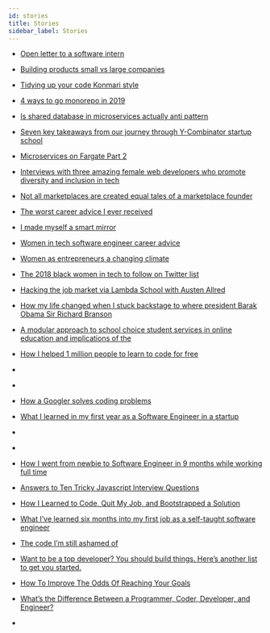 ```yaml
---
id: stories
title: Stories
sidebar_label: Stories
---
```


- [Open letter to a software intern](https://blog.codegiant.io/open-letter-to-a-software-intern-817fa1ce5319)


- [Building products small vs large companies](https://blog.codegiant.io/building-products-small-vs-large-companies-6d90c8adcb80)
- [Tidying up your code Konmari style](https://dev.to/kaydacode/tidying-up-your-code-konmari-style-3b64)
- [4 ways to go monorepo in 2019](https://hackernoon.com/4-ways-to-go-monorepo-in-2019-ea5d19fc1f08)
- [Is shared database in microservices actually anti pattern](https://hackernoon.com/is-shared-database-in-microservices-actually-anti-pattern-8cc2536adfe4)
- [Seven key takeaways from our journey through Y-Combinator startup school](https://hackernoon.com/seven-key-takeaways-from-our-journey-through-y-combinator-startup-school-f4249a2d4f42)
- [Microservices on Fargate Part 2](https://hackernoon.com/microservices-on-fargate-part2-f29c6d4d708f)
- [Interviews with three amazing female web developers who promote diversity and inclusion in tech](https://hackernoon.com/interviews-with-three-amazing-female-web-developers-who-promote-diversity-and-inclusion-in-tech-5210b0f6035)
- [Not all marketplaces are created equal tales of a marketplace founder](https://hackernoon.com/not-all-marketplaces-are-created-equal-tales-of-a-marketplace-founder-9fc0fb802706)
- [The worst career advice I ever received](https://hackernoon.com/the-worst-career-advice-i-ever-received-54aaf2a50c93)
- [I made myself a smart mirror](https://hackernoon.com/i-made-myself-a-smart-mirror-50e56966c478)
- [Women in tech software engineer career advice](https://hackernoon.com/women-in-tech-software-engineer-career-advice-8cb70cc5c13c)
- [Women as entrepreneurs a changing climate](https://hackernoon.com/women-as-entrepreneurs-a-changing-climate-3b3f1268d42a)
- [The 2018 black women in tech to follow on Twitter list](https://hackernoon.com/the-2018-black-women-in-tech-to-follow-on-twitter-list-32034049a055)
- [Hacking the job market via Lambda School with Austen Allred](https://hackernoon.com/hacking-the-job-market-via-lambda-school-with-austen-allred-d22197f94696)
- [How my life changed when I stuck backstage to where president Barak Obama Sir Richard Branson](https://hackernoon.com/how-my-life-changed-when-i-snuck-backstage-to-where-president-barack-obama-sir-richard-branson-8cec732bff7c)
- [A modular approach to school choice student services in online education and implications of the ](https://medium.com/7plus/a-modular-approach-to-school-choice-student-services-in-online-education-and-implications-of-the-16cdca8a94c6)
- [How I helped 1 million people to learn to code for free](https://www.producthunt.com/stories/how-i-helped-1-million-people-learn-to-code-for-free)


- []()
- []()
- [How a Googler solves coding problems](https://blog.usejournal.com/how-a-googler-solves-coding-problems-ec5d59e73ec5)
- [What I learned in my first year as a Software Engineer in a startup](https://medium.com/@clementb/what-i-learned-in-my-first-year-as-a-software-engineer-in-a-startup-c078161e5a8e)

- []()
- []()

- [How I went from newbie to Software Engineer in 9 months while working full time](https://medium.freecodecamp.org/how-i-went-from-newbie-to-software-engineer-in-9-months-while-working-full-time-460bd8485847)
- [Answers to Ten Tricky Javascript Interview Questions](https://hackernoon.com/tricky-javascript-interview-questions-b67d5d278344)
- [How I Learned to Code, Quit My Job, and Bootstrapped a Solution](https://www.indiehackers.com/interview/3d2afa0b80)
- [What I’ve learned six months into my first job as a self-taught software engineer](https://medium.freecodecamp.org/what-ive-learned-six-months-into-my-first-job-as-a-self-taught-software-engineer-516b0703e86)
- [The code I’m still ashamed of](https://medium.freecodecamp.org/the-code-im-still-ashamed-of-e4c021dff55e)
- [Want to be a top developer? You should build things. Here’s another list to get you started.](https://medium.freecodecamp.org/the-secret-to-being-a-top-developer-is-building-things-d3d058e4e472)
- [How To Improve The Odds Of Reaching Your Goals](https://medium.com/swlh/how-to-improve-the-odds-of-reaching-your-goals-71aff1ccf5c9)
- [What’s the Difference Between a Programmer, Coder, Developer, and Engineer?](https://blog.codegiant.io/whats-the-difference-between-a-programmer-coder-developer-and-engineer-bd315404de7)
- []()
